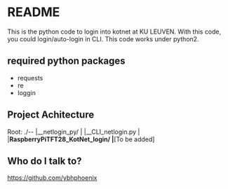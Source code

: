 # README #

This is the python code to login into kotnet at KU LEUVEN.
With this code, you could login/auto-login in CLI.
This code works under python2.

## required python packages ##

* requests
* re
* loggin

## Project Achitecture ##

Root: ./--
         |__netlogin_py/
         |             |__CLI_netlogin.py
         |
         |__RaspberryPiTFT28_KotNet_login/
                                         |__[To be added] 
## Who do I talk to? ##
https://github.com/ybhphoenix
